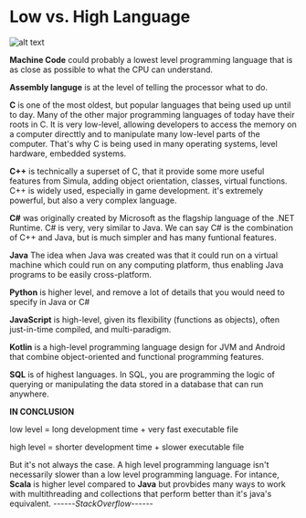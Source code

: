 # Low vs. High Language
![alt text](https://cdn.educba.com/academy/wp-content/uploads/2015/11/21-738x281.png)

**Machine Code** could probably a lowest level programming language that is as close as possible to what the CPU can understand.
 
**Assembly languge** is at the level of telling the processor what to do.

**C** is one of the most oldest, but popular languages that being used up until to day.
Many of the other major programming languages of today have their roots in C.
It is very low-level, allowing developers to access the memory on a computer directtly and to manipulate many low-level parts of the computer. That's why C is being used in many operating systems, level hardware, embedded systems.

**C++** is technically a superset of C, that it provide some more useful features from Simula, adding object orientation, classes, virtual functions. 
C++ is widely used, especially in game development. it's extremely powerful, but also a very complex language.

**C#** was originally created by Microsoft as the flagship language of the .NET Runtime. 
C# is very, very similar to Java. We can say C# is the combination of C++ and Java, but is much simpler and has many funtional features.

**Java**
The idea when Java was created was that it could run on a virtual machine which could run on any computing platform, thus enabling Java programs to be easily cross-platform.

**Python** is higher level, and remove a lot of details that you would need to specify in Java or C#

**JavaScript** is high-level, given its flexibility (functions as objects), often just-in-time compiled, and multi-paradigm. 

**Kotlin** is a high-level programming language design for JVM and Android that combine object-oriented and functional programming features.

**SQL** is of highest languages. In SQL, you are programming the logic of querying or manipulating the data  stored in a database that can run anywhere.

**IN CONCLUSION**

low level = long development time + very fast executable file

high level = shorter development time + slower executable file

But it's not always the case. A high level programming language isn't necessarily slower than a low level programming language. For intance, **Scala** is higher level compared to **Java** but provbides many ways to work with multithreading and collections that perform better than it's java's equivalent. ------*StackOverflow*------

